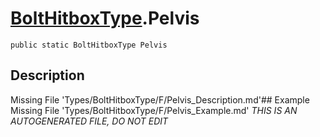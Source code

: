 # [BoltHitboxType](Types/BoltHitboxType.md).Pelvis
`public static BoltHitboxType Pelvis`
## Description
Missing File 'Types/BoltHitboxType/F/Pelvis_Description.md'## Example
Missing File 'Types/BoltHitboxType/F/Pelvis_Example.md'
*THIS IS AN AUTOGENERATED FILE, DO NOT EDIT*
